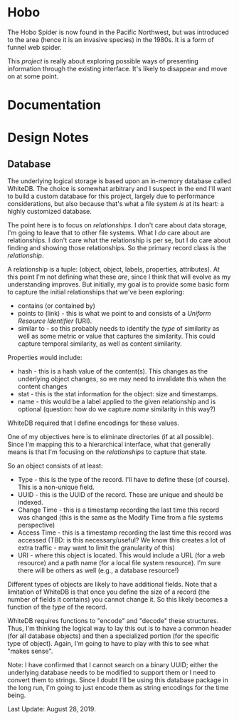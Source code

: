 # Hobo

The Hobo Spider is now found in the Pacific Northwest, but was introduced to the area (hence it is an invasive species) in
the 1980s.  It is a form of funnel web spider.

This _project_ is really about exploring possible ways of presenting information through the existing interface.  It's likely
to disappear and move on at some point.

# Documentation


# Design Notes

##  Database

The underlying logical storage is based upon an in-memory database called WhiteDB.  The choice is somewhat arbitrary and I suspect in the end I'll want to build a custom database for this project,
largely due to performance considerations, but also because that's what a file system _is_ at its heart: a highly customized database.

The point here is to focus on _relationships_.  I don't care about data storage, I'm going to leave that to other file systems.  What I _do_ care about are relationships.  I don't care what the relationship
is per se, but I do care about finding and showing those relationships.  So the primary record class is the _relationship_.  

A relationship is a tuple: (object, object, labels, properties, attributes).  At this point I'm not defining what these _are_, since I think that will evolve as my understanding improves.  But initially,
my goal is to provide some basic form to capture the initial relationships that we've been exploring:

* contains (or contained by)
* points to (link) - this is what we point to and consists of a _Uniform Resource Identifier_ (URI).
* similar to - so this probably needs to identify the _type_ of similarity as well as some metric or value that captures the similarity.  This could capture temporal similarity, as well as content similarity.


Properties would include:

* hash - this is a hash value of the content(s).  This changes as the underlying object changes, so we may need to invalidate this when the content changes
* stat - this is the stat information for the object: size and timestamps.
* name - this would be a label applied to the given relationship and is optional (question: how do we capture _name_ similarity in this way?)


WhiteDB required that I define encodings for these values.

One of my objectives here is to eliminate directories (if at all possible).  Since I'm mapping this to a hierarchical interface, what that generally means is that I'm focusing on the _relationships_ to capture
that state. 

So an object consists of at least:

* Type - this is the type of the record.  I'll have to define these (of course).  This is a non-unique field.
* UUID - this is the UUID of the record.  These are unique and should be indexed.
* Change Time - this is a timestamp recording the last time this record was changed (this is the same as the Modify Time from a file systems perspective)
* Access Time - this is a timestamp recording the last time this record was accessed (TBD: is this necessary/useful?  We know this creates a lot of extra traffic - may want to limit the granularity of this)
* URI - where this object is located.  This would include a URL (for a web resource) and a path name (for a local file system resource).  I'm sure there will be others as well (e.g., a database resource!)

Different types of objects are likely to have additional fields. Note that a limitation of WhiteDB is that once you define the size of a record (the number of fields it contains) you cannot change it.  So 
this likely becomes a function of the _type_ of the record.

WhiteDB requires functions to "encode" and "decode" these structures.  Thus, I'm thinking the logical way to lay this out is to have a common header (for all database objects) and then a specialized portion
(for the specific type of object).  Again, I'm going to have to play with this to see what "makes sense".

Note: I have confirmed that I cannot search on a binary UUID; either the underlying database needs to be modified to support them or I need to convert them to strings.  Since I doubt I'll be using this
database package in the long run, I'm going to just encode them as string encodings for the time being.

Last Update: August 28, 2019.
